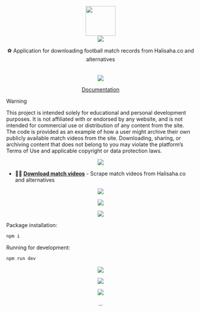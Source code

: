 <p align="center" class="logo-section">
<img src="https://assets.halit.org/api/public/dl/utDmAequ/halisaha.png" height="80" width="80"/>
</br>

<img src="https://halitsever-api.vercel.app/api/repo-title?title=Halisaha+Downloader">

<p align="center">
⚽ Application for downloading football match records from Halisaha.co and alternatives<br>

<br/>
<br/>
<img src="https://img.shields.io/github/sponsors/halitsever"/>
</p>

<p align="center">
<a align="center" href="#">Documentation</a>
  </p>
</p>

> [!WARNING]
> This project is intended solely for educational and personal development purposes. It is not affiliated with or endorsed by any website, and is not intended for commercial use or distribution of any content from the site.
> The code is provided as an example of how a user might archive their own publicly available match videos from the site. Downloading, sharing, or archiving content that does not belong to you may violate the platform’s Terms of Use and applicable copyright or data protection laws.

<p align="center">
<img src="https://halitsever-api.vercel.app/api/details"/>
</p>

- 🧑‍💻 [**Download match videos**](#) - Scrape match videos from Halisaha.co and alternatives

<p align="center">
  <img src="https://assets.halit.org/api/public/dl/JPnFjhC-/Screenshot%202025-06-06%20at%2004.37.18.png"/>
</p>

<p align="center">
  <img src="https://assets.halit.org/api/public/dl/8y5ItreW/Screenshot%202025-06-06%20at%2004.37.59.png"/>
</p>

<p align="center" >
<img src="https://halitsever-api.vercel.app/api/installation"/>
</p>

Package installation:

```bash
npm i
```

Running for development:

```bash
npm run dev
```

<p align="center" href="https://github.com/halitsever/repo_name/issues">
<img src="https://halitsever-api.vercel.app/api/issue"/>
</p>

<p align="center">
<img src="https://halitsever-api.vercel.app/api/sponsor"/>
</p>

<p align="center">
<img src="https://halitsever-api.vercel.app/api/license"/>
</p>

<p align="center">
  ...
</p>
